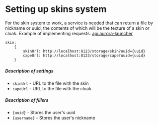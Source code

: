 # Setting up skins system

For the skin system to work, a service is needed that can return a file by nickname or uuid, the contents of which will be the texture of a skin or cloak.
Example of implementing requests: [api.aurora-launcher](https://api.aurora-launcher.ru/#tag/mojang/GET/mojang/skin)

```hjson
skin:
    {
        skinUrl: http://localhost:8123/storage/skin?uuid={uuid}
        capeUrl: http://localhost:8123/storage/cape?uuid={uuid}
    }
```

##### Description of settings
- `skinUrl` - URL to the file with the skin
- `capeUrl` - URL to the file with the cloak

##### Description of fillers

- `{uuid}` - Stores the user's uuid
- `{username}` - Stores the user's nickname